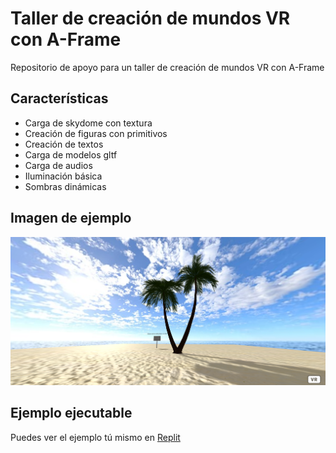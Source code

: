 # Taller de creación de mundos VR con A-Frame

Repositorio de apoyo para un taller de creación de mundos VR con A-Frame

## Características

- Carga de skydome con textura
- Creación de figuras con primitivos
- Creación de textos
- Carga de modelos gltf
- Carga de audios
- Iluminación básica
- Sombras dinámicas

## Imagen de ejemplo

![Example image](https://github.com/cyandestructor/Taller-VR-A-Frame/blob/main/assets/img/example.png?raw=true)

## Ejemplo ejecutable

Puedes ver el ejemplo tú mismo en [Replit](https://replit.com/@cyandestructor/Taller-VR-A-Frame#index.html)
